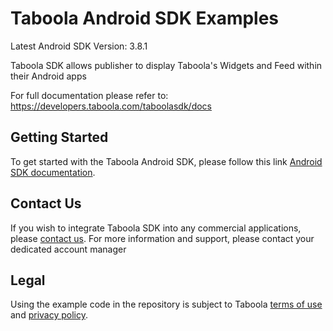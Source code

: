 # Taboola Android SDK Examples

Latest Android SDK Version: 3.8.1

Taboola SDK allows publisher to display Taboola's Widgets and Feed within their Android apps

For full documentation please refer to: https://developers.taboola.com/taboolasdk/docs

## Getting Started
To get started with the Taboola Android SDK, please follow this link [Android SDK documentation](https://developers.taboola.com/taboolasdk/v3/docs/welcome).


## Contact Us
If you wish to integrate Taboola SDK into any commercial applications, please [contact us](https://www.taboola.com/contact?ref=taboola_sdk_github_examples).
For more information and support, please contact your dedicated account manager

## Legal
Using the example code in the repository is subject to Taboola [terms of use](https://www.taboola.com/terms-of-use) and [privacy policy](https://www.taboola.com/privacy-policy).

